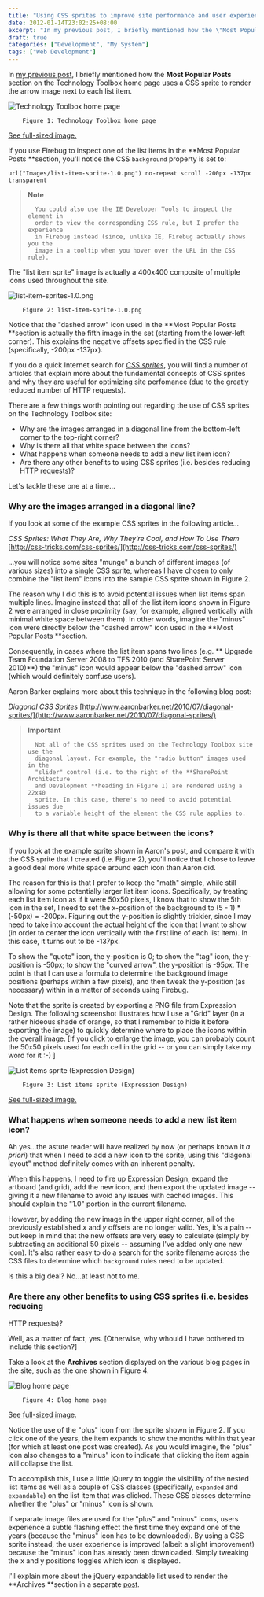 ```yaml
---
title: "Using CSS sprites to improve site performance and user experience (a.k.a. Building TechnologyToolbox.com, part 11)"
date: 2012-01-14T23:02:25+08:00
excerpt: "In my previous post, I briefly mentioned how the \"Most Popular Posts\" section on the Technology Toolbox home page uses a CSS sprite to render the arrow image next to each list item. In this post, I explain more about how CSS sprites are used on the site, why they are valuable, and some caveats when using them."
draft: true
categories: ["Development", "My System"]
tags: ["Web Development"]
---
```


In[my previous post](/blog/jjameson/2012/01/06/building-technologytoolbox-com-part-10), I briefly mentioned how the **Most Popular Posts** section on the Technology Toolbox home page uses a CSS sprite to render the arrow image next to each list item.

![Technology Toolbox home page](https://www.technologytoolbox.com/blog/images/www_technologytoolbox_com/blog/jjameson/7/r_Technology-Toolbox-Home.png)
		Figure 1: Technology Toolbox home page

[See full-sized image.](/blog/images/www_technologytoolbox_com/blog/jjameson/7/o_Technology-Toolbox-Home.png) 


If you use Firebug to inspect one of the list items in the **Most Popular Posts **section, you'll notice the CSS `background` property is set to:

	url("Images/list-item-sprite-1.0.png") no-repeat scroll -200px -137px transparent


> **Note**
> 
> 
> 		You could also use the IE Developer Tools to inspect the element in 
> 		order to view the corresponding CSS rule, but I prefer the experience 
> 		in Firebug instead (since, unlike IE, Firebug actually shows you the 
> 		image in a tooltip when you hover over the URL in the CSS rule).


The "list item sprite" image is actually a 400x400 composite of multiple icons used throughout the site.

![list-item-sprites-1.0.png](https://www.technologytoolbox.com/blog/images/www_technologytoolbox_com/blog/jjameson/7/o_list-item-sprites-1.0.png)
		Figure 2: list-item-sprite-1.0.png


Notice that the "dashed arrow" icon used in the **Most Popular Posts**section is actually the fifth image in the set (starting from the lower-left corner). This explains the negative offsets specified in the CSS rule (specifically, -200px -137px).

If you do a quick Internet search for *[CSS sprites](http://www.google.com/search?q=CSS+sprites)*, you will find a number of articles that explain more about the fundamental concepts of CSS sprites and why they are useful for optimizing site perfomance (due to the greatly reduced number of HTTP requests).

There are a few things worth pointing out regarding the use of CSS sprites on the Technology Toolbox site:

- Why are the images arranged in a diagonal line from the bottom-left 	corner to the top-right corner?
- Why is there all that white space between the icons?
- What happens when someone needs to add a new list item icon?
- Are there any other benefits to using CSS sprites (i.e. besides reducing 	HTTP requests)?


Let's tackle these one at a time...

### Why are the images arranged in a diagonal line?

If you look at some of the example CSS sprites in the following article...

<cite>CSS Sprites: What They Are, Why They’re Cool, and How To Use Them</cite>
[http://css-tricks.com/css-sprites/](http://css-tricks.com/css-sprites/)


...you will notice some sites "munge" a bunch of different images (of various sizes) into a single CSS sprite, whereas I have chosen to only combine the "list item" icons into the sample CSS sprite shown in Figure 2.

The reason why I did this is to avoid potential issues when list items span multiple lines. Imagine instead that all of the list item icons shown in Figure 2 were arranged in close proximity (say, for example, aligned vertically with minimal white space between them). In other words, imagine the "minus" icon were directly below the "dashed arrow" icon used in the **Most Popular Posts **section.

Consequently, in cases where the list item spans two lines (e.g. **Upgrade Team Foundation Server 2008 to TFS 2010 (and SharePoint Server 2010)**) the "minus" icon would appear below the "dashed arrow" icon (which would definitely confuse users).

Aaron Barker explains more about this technique in the following blog post:

<cite>Diagonal CSS Sprites</cite>
[http://www.aaronbarker.net/2010/07/diagonal-sprites/](http://www.aaronbarker.net/2010/07/diagonal-sprites/)



> **Important**
> 
> 
> 		Not all of the CSS sprites used on the Technology Toolbox site use the 
> 		diagonal layout. For example, the "radio button" images used in the 
> 		"slider" control (i.e. to the right of the **SharePoint Architecture 
> 		and Development **heading in Figure 1) are rendered using a 22x40 
> 		sprite. In this case, there's no need to avoid potential issues due 
> 		to a variable height of the element the CSS rule applies to.


### Why is there all that white space between the icons?

If you look at the example sprite shown in Aaron's post, and compare it with the CSS sprite that I created (i.e. Figure 2), you'll notice that I chose to leave a good deal more white space around each icon than Aaron did.

The reason for this is that I prefer to keep the "math" simple, while still allowing for some potentially larger list item icons. Specifically, by treating each list item icon as if it were 50x50 pixels, I know that to show the 5th icon in the set, I need to set the x-position of the background to (5 - 1) \* (-50px) = -200px. Figuring out the y-position is slightly trickier, since I may need to take into account the actual height of the icon that I want to show (in order to center the icon vertically with the first line of each list item). In this case, it turns out to be -137px.

To show the "quote" icon, the y-position is 0; to show the "tag" icon, the y-position is -50px; to show the "curved arrow", the y-position is -95px. The point is that I can use a formula to determine the background image positions (perhaps within a few pixels), and then tweak the y-position (as necessary) within in a matter of seconds using Firebug.

Note that the sprite is created by exporting a PNG file from Expression Design. The following screenshot illustrates how I use a "Grid" layer (in a rather hideous shade of orange, so that I remember to hide it before exporting the image) to quickly determine where to place the icons within the overall image. [If you click to enlarge the image, you can probably count the 50x50 pixels used for each cell in the grid -- or you can simply take my word for it :-) ]

![List items sprite (Expression Design)](https://www.technologytoolbox.com/blog/images/www_technologytoolbox_com/blog/jjameson/7/r_list-items-sprite-design.png)
		Figure 3: List items sprite (Expression Design)

[See full-sized image.](/blog/images/www_technologytoolbox_com/blog/jjameson/7/o_list-items-sprite-design.png) 


### What happens when someone needs to add a new list item icon?

Ah yes...the astute reader will have realized by now (or perhaps known it*a priori*) that when I need to add a new icon to the sprite, using this "diagonal layout" method definitely comes with an inherent penalty.

When this happens, I need to fire up Expression Design, expand the artboard (and grid), add the new icon, and then export the updated image -- giving it a new filename to avoid any issues with cached images. This should explain the "1.0" portion in the current filename.

However, by adding the new image in the upper right corner, all of the previously established <var>x</var> and <var>y</var> offsets are no longer valid. Yes, it's a pain -- but keep in mind that the new offsets are very easy to calculate (simply by subtracting an additional 50 pixels -- assuming I've added only one new icon). It's also rather easy to do a search for the sprite filename across the CSS files to determine which `background` rules need to be updated.

Is this a big deal? No...at least not to me.

### Are there any other benefits to using CSS sprites (i.e. besides reducing HTTP requests)?

Well, as a matter of fact, yes. [Otherwise, why whould I have bothered to include this section?]

Take a look at the **Archives** section displayed on the various blog pages in the site, such as the one shown in Figure 4.

![Blog home page](https://www.technologytoolbox.com/blog/images/www_technologytoolbox_com/blog/jjameson/7/r_Technology-Toolbox-Blog-Home.png)
		Figure 4: Blog home page

[See full-sized image.](/blog/images/www_technologytoolbox_com/blog/jjameson/7/o_Technology-Toolbox-Blog-Home.png) 


Notice the use of the "plus" icon from the sprite shown in Figure 2. If you click one of the years, the item expands to show the months within that year (for which at least one post was created). As you would imagine, the "plus" icon also changes to a "minus" icon to indicate that clicking the item again will collapse the list.

To accomplish this, I use a little jQuery to toggle the visibility of the nested list items as well as a couple of CSS classes (specifically, `expanded` and `expandable`) on the list item that was clicked. These CSS classes determine whether the "plus" or "minus" icon is shown.

If separate image files are used for the "plus" and "minus" icons, users experience a subtle flashing effect the first time they expand one of the years (because the "minus" icon has to be downloaded). By using a CSS sprite instead, the user experience is improved (albeit a slight improvement) because the "minus" icon has already been downloaded. Simply tweaking the x and y positions toggles which icon is displayed.

I'll explain more about the jQuery expandable list used to render the**Archives **section in a separate [post](/blog/jjameson/2012/01/16/building-technologytoolbox-com-part-12).


